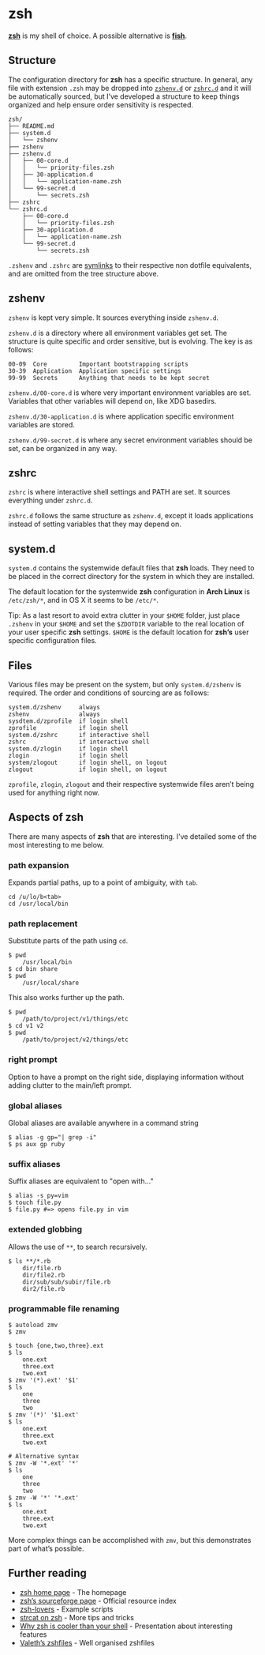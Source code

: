 zsh
===
__[zsh]__ is my shell of choice. A possible alternative is __[fish]__.


Structure
---------
The configuration directory for __zsh__ has a specific structure. In general,
any file with extension `.zsh` may be dropped into [`zshenv.d`][zshenv.d] or
[`zshrc.d`][zshrc.d] and it will be automatically sourced, but I’ve developed a
structure to keep things organized and help ensure order sensitivity is
respected.

    zsh/
    ├── README.md
    ├── system.d
    │   └── zshenv
    ├── zshenv
    ├── zshenv.d
    │   ├── 00-core.d
    │   │   └── priority-files.zsh
    │   ├── 30-application.d
    │   │   └── application-name.zsh
    │   └── 99-secret.d
    │       └── secrets.zsh
    ├── zshrc
    └── zshrc.d
        ├── 00-core.d
        │   └── priority-files.zsh
        ├── 30-application.d
        │   └── application-name.zsh
        └── 99-secret.d
            └── secrets.zsh

`.zshenv` and `.zshrc` are [symlinks][symlink.md] to their respective non
dotfile equivalents, and are omitted from the tree structure above.


zshenv
------
`zshenv` is kept very simple. It sources everything inside `zshenv.d`.

`zshenv.d` is a directory where all environment variables get set. The structure
is quite specific and order sensitive, but is evolving. The key is as follows:

    00-09  Core         Important bootstrapping scripts
    30-39  Application  Application specific settings
    99-99  Secrets      Anything that needs to be kept secret

`zshenv.d/00-core.d` is where very important environment variables are set.
Variables that other variables will depend on, like XDG basedirs.

`zshenv.d/30-application.d` is where application specific environment variables
are stored.

`zshenv.d/99-secret.d` is where any secret environment variables should be set,
can be organized in any way.


zshrc
-----
`zshrc` is where interactive shell settings and PATH are set. It sources
everything under `zshrc.d`.

`zshrc.d` follows the same structure as `zshenv.d`, except it loads applications
instead of setting variables that they may depend on.


system.d
--------
`system.d` contains the systemwide default files that __zsh__ loads. They need
to be placed in the correct directory for the system in which they are
installed.

The default location for the systemwide __zsh__ configuration in __Arch Linux__
is `/etc/zsh/*`, and in OS X it seems to be `/etc/*`.

Tip: As a last resort to avoid extra clutter in your `$HOME` folder, just place
`.zshenv` in your `$HOME` and set the `$ZDOTDIR` variable to the real location
of your user specific __zsh__ settings. `$HOME` is the default location for
__zsh’s__ user specific configuration files.


Files
-----
Various files may be present on the system, but only `system.d/zshenv` is
required. The order and conditions of sourcing are as follows:

    system.d/zshenv     always
    zshenv              always
    sysdtem.d/zprofile  if login shell
    zprofile            if login shell
    system.d/zshrc      if interactive shell
    zshrc               if interactive shell
    system.d/zlogin     if login shell
    zlogin              if login shell
    system/zlogout      if login shell, on logout
    zlogout             if login shell, on logout

`zprofile`, `zlogin`, `zlogout` and their respective systemwide files aren’t
being used for anything right now.


Aspects of zsh
--------------
There are many aspects of __zsh__ that are interesting. I’ve detailed some of
the most interesting to me below.


### path expansion ###
Expands partial paths, up to a point of ambiguity, with `tab`.

    cd /u/lo/b<tab>
    cd /usr/local/bin


### path replacement ###
Substitute parts of the path using `cd`.

    $ pwd
        /usr/local/bin
    $ cd bin share
    $ pwd
        /usr/local/share

This also works further up the path.

    $ pwd
        /path/to/project/v1/things/etc
    $ cd v1 v2
    $ pwd
        /path/to/project/v2/things/etc


### right prompt ###
Option to have a prompt on the right side, displaying information without adding
clutter to the main/left prompt.


### global aliases ###
Global aliases are available anywhere in a command string

    $ alias -g gp="| grep -i"
    $ ps aux gp ruby


### suffix aliases ###
Suffix aliases are equivalent to "open with..."

    $ alias -s py=vim
    $ touch file.py
    $ file.py #=> opens file.py in vim


### extended globbing ###
Allows the use of `**`, to search recursively.

    $ ls **/*.rb
        dir/file.rb
        dir/file2.rb
        dir/sub/sub/subir/file.rb
        dir2/file.rb


### programmable file renaming ###

    $ autoload zmv
    $ zmv

    $ touch {one,two,three}.ext
    $ ls
        one.ext
        three.ext
        two.ext
    $ zmv '(*).ext' '$1'
    $ ls
        one
        three
        two
    $ zmv '(*)' '$1.ext'
    $ ls
        one.ext
        three.ext
        two.ext

    # Alternative syntax
    $ zmv -W '*.ext' '*'
    $ ls
        one
        three
        two
    $ zmv -W '*' '*.ext'
    $ ls
        one.ext
        three.ext
        two.ext

More complex things can be accomplished with `zmv`, but this demonstrates part
of what’s possible.


Further reading
---------------
- [zsh home page][zsh]                 - The homepage
- [zsh’s sourceforge page]             - Official resource index
- [zsh-lovers]                         - Example scripts
- [strcat on zsh]                      - More tips and tricks
- [Why zsh is cooler than your shell]  - Presentation about interesting features
- [Valeth’s zshfiles]                  - Well organised zshfiles



[zsh]: http://www.zsh.org/ "zsh"
[zsh’s sourceforge page]: http://zsh.sourceforge.net/ "Zsh sourceforge"
[fish]: http://fishshell.com/ "fish"

[strcat on zsh]: http://strcat.de/zsh "strcat zsh tips"
[zsh-lovers]: http://grml.org/zsh/zsh-lovers.html "zsh examples"
[Why zsh is cooler than your shell]: http://www.slideshare.net/jaguardesignstudio/why-zsh-is-cooler-than-your-shell-16194692
    "Why zsh is cooler than your shell"
[Valeth’s zshfiles]: https://github.com/valeth/zshfiles "Valeth’s zshfiles"

[zshenv.d]: zshenv.d/ "zshenv.d"
[zshrc.d]: zshrc.d/ "zshrc.d"

[symlink.md]: ../../docs/symlinks.md "Symlinks"
